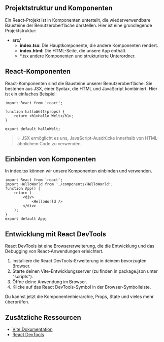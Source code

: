 ## Projektstruktur und Komponenten

Ein React-Projekt ist in Komponenten unterteilt, die wiederverwendbare Bausteine der Benutzeroberfläche darstellen. Hier ist eine grundlegende Projektstruktur:

- **src/**
    - **index.tsx**: Die Hauptkomponente, die andere Komponenten rendert.
    - **index.html**: Die HTML-Seite, die unsere App enthält.
    - *.tsx andere Komponenten und strukturierte Unterordner.

## React-Komponenten

React-Komponenten sind die Bausteine unserer Benutzeroberfläche. Sie bestehen aus JSX, einer Syntax, die HTML und JavaScript kombiniert. Hier ist ein einfaches Beispiel:

```tsx
import React from 'react';

function halloWelt(props) {
    return <h1>Hallo Welt</h1>;
}

export default halloWelt;
```

> 💡 JSX ermöglicht es uns, JavaScript-Ausdrücke innerhalb von HTML-ähnlichem Code zu verwenden.

## Einbinden von Komponenten

In index.tsx können wir unsere Komponenten einbinden und verwenden.

```tsx
import React from 'react';
import HelloWorld from './components/HelloWorld';
function App() {
    return (
        <div>
            <HelloWorld />
        </div>
    );
}
export default App;
```

## Entwicklung mit React DevTools

React DevTools ist eine Browsererweiterung, die die Entwicklung und das Debugging von React-Anwendungen erleichtert.

1. Installiere die React DevTools-Erweiterung in deinem bevorzugten Browser.
2. Starte deinen Vite-Entwicklungsserver (zu finden in package.json unter "scripts").
3. Öffne deine Anwendung im Browser.
4. Klicke auf das React DevTools-Symbol in der Browser-Symbolleiste.

Du kannst jetzt die Komponentenhierarchie, Props, State und vieles mehr überprüfen.

## Zusätzliche Ressourcen

- [Vite Dokumentation](https://vitejs.dev/)
- [React DevTools](https://reactjs.org/blog/2019/08/15/new-react-devtools.html)